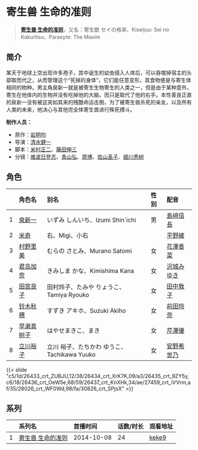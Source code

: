 # 寄生兽 生命的准则


> <u>**[寄生兽 生命的准则](http://bgm.tv/subject/88433)**</u>，又名：寄生獣 セイの格率、Kiseijuu: Sei no Kakuritsu、Parasyte: The Maxim

## 简介


某天于地球上空出现许多孢子，其中诞生的幼虫侵入人体后，可以吞噬掉宿主的头部取而代之，从而管理这个“死掉的身体”，它们能任意变形，其食物便是与寄生体相同的物种。男主角泉新一就是被寄生生物寄生的人类之一，但是由于某种意外，寄生在他体内的生物并没有吃掉他的大脑，而只是取代了他的右手。本性善良正直的泉新一没有被这突如其来的残酷命运击倒，为了被寄生兽杀死的亲友，以及所有人类的未来，他决心与其他完全体寄生兽进行殊死搏斗。

**制作人员：**
- 原作：[岩明均](http://bgm.tv/person/7641)
- 导演：[清水健一](http://bgm.tv/person/12968)
- 脚本：[米村正二](http://bgm.tv/person/571)、[藤田伸三](http://bgm.tv/person/218)
- 分镜：[难波日登志](http://bgm.tv/person/942)、[青山弘](http://bgm.tv/person/2681)、[原博](http://bgm.tv/person/3227)、[佐山圣子](http://bgm.tv/person/900)、[细川秀树](http://bgm.tv/person/11397)

## 角色

|     |   角色名   |   别名  | 性别 |  配音  |
|:--- |:------  |:----      |:---  |:--   |
| 1 | [泉新一](http://bgm.tv/character/26433) | いずみ しんいち、Izumi Shin`ichi | 男 | [島﨑信長](http://bgm.tv/person/7392) |
| 2 | [米奇](http://bgm.tv/character/26434) | 右、Migi、小右 |  | [平野綾](http://bgm.tv/person/4158) |
| 3 | [村野里美](http://bgm.tv/character/26435) | むらの さとみ、Murano Satomi | 女 | [花澤香菜](http://bgm.tv/person/4765) |
| 4 | [君岛加奈](http://bgm.tv/character/26436) | きみしま かな、Kimishima Kana | 女 | [沢城みゆき](http://bgm.tv/person/4244) |
| 5 | [田宫良子](http://bgm.tv/character/26437) | 田村玲子、たみや りょうこ、Tamiya Ryouko | 女 | [田中敦子](http://bgm.tv/person/3873) |
| 6 | [铃木秋穗](http://bgm.tv/character/27459) | すずき アキホ、Suzuki Akiho | 女 | [前田玲奈](http://bgm.tv/person/12761) |
| 7 | [早濑真树子](http://bgm.tv/character/28026) | はやせまきこ、まき | 女 | [芹澤優](http://bgm.tv/person/10035) |
| 8 | [立川裕子](http://bgm.tv/character/30826) | 立川 裕子、たちかわ ゆうこ、Tachikawa Yuuko | 女 | [安野希世乃](http://bgm.tv/person/7185) |

{{< slide "c5/1d/26433_crt_ZUBJU,12/38/26434_crt_XrK7K,09/a3/26435_crt_9ZY5y,c6/18/26436_crt_OeW5e,68/59/26437_crt_KnXHk,34/ae/27459_crt_iVVrm,af/35/28026_crt_WF0Wd,98/fa/30826_crt_SPjsX" >}}

## 系列

|     | 系列名       | 首播时间       | 话数/时长 | 观看地址                                                    |
| :-- | :-------- | :--------- | :---- | :------------------------------------------------------ |
| 1   |[寄生兽 生命的准则](https://bgm.tv/subject/88433)| 2014-10-08 | 24    | [keke9](https://www.keke9.app/play/28276-4-248439.html) |



